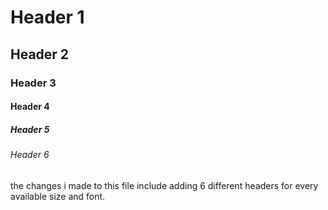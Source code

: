 # Header 1
## Header 2
### Header 3
#### Header 4
##### Header 5
###### Header 6
the changes i made to this file include adding 6 different headers for every available size and font.
